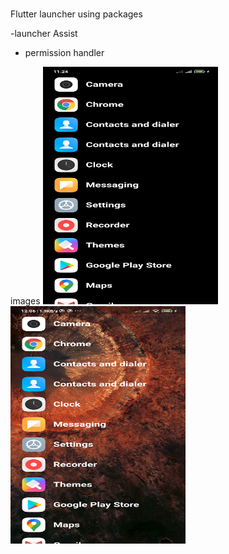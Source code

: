 #
Flutter launcher 
using packages
<div>
-launcher Assist
</div>

- permission handler


images
<span><img src="screenshots/screenshot.jpg" height=380 width=280></span>
<img src="screenshots/screenshot2.jpg" height=380 width=280 >